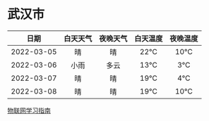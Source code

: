 # 武汉市
|日期|白天天气|夜晚天气|白天温度|夜晚温度|
|:--:|:--:|:--:|:--:|:--:|
|2022-03-05|晴|晴|22℃|10℃|
|2022-03-06|小雨|多云|13℃|3℃|
|2022-03-07|晴|晴|19℃|4℃|
|2022-03-08|晴|晴|19℃|10℃|
 
[物联网学习指南](http://doc.lziqi.top/IoT)
